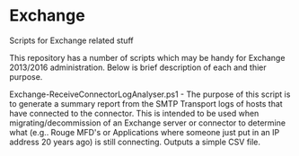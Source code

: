 # Exchange
Scripts for Exchange related stuff

This repository has a number of scripts which may be handy for Exchange 2013/2016 administration. Below is brief description of each and thier purpose.

Exchange-ReceiveConnectorLogAnalyser.ps1 - The purpose of this script is to generate a summary report from the SMTP Transport logs of hosts that have connected to the connector. This is intended to be used when migrating/decommission of an Exchange server or connector to determine what (e.g.. Rouge MFD's or Applications where someone just put in an IP address 20 years ago) is still connecting. Outputs a simple CSV file.
